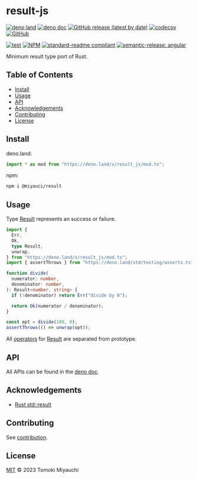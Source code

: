 # result-js

[![deno land](http://img.shields.io/badge/available%20on-deno.land/x-lightgrey.svg?logo=deno)](https://deno.land/x/result_js)
[![deno doc](https://doc.deno.land/badge.svg)](https://deno.land/x/result_js?doc)
[![GitHub release (latest by date)](https://img.shields.io/github/v/release/TomokiMiyauci/result-js)](https://github.com/TomokiMiyauci/result-js/releases)
[![codecov](https://codecov.io/github/TomokiMiyauci/result-js/branch/main/graph/badge.svg)](https://codecov.io/github/TomokiMiyauci/result-js)
[![GitHub](https://img.shields.io/github/license/TomokiMiyauci/result-js)](LICENSE)

[![test](https://github.com/TomokiMiyauci/result-js/actions/workflows/test.yaml/badge.svg)](https://github.com/TomokiMiyauci/result-js/actions/workflows/test.yaml)
[![NPM](https://nodei.co/npm/@miyauci/result.png?mini=true)](https://nodei.co/npm/@miyauci/result/)
[![standard-readme compliant](https://img.shields.io/badge/readme%20style-standard-brightgreen.svg)](https://github.com/RichardLitt/standard-readme)
[![semantic-release: angular](https://img.shields.io/badge/semantic--release-angular-e10079?logo=semantic-release)](https://github.com/semantic-release/semantic-release)

Minimum result type port of Rust.

## Table of Contents <!-- omit in toc -->

- [Install](#install)
- [Usage](#usage)
- [API](#api)
- [Acknowledgements](#acknowledgements)
- [Contributing](#contributing)
- [License](#license)

## Install

deno.land:

```ts
import * as mod from "https://deno.land/x/result_js/mod.ts";
```

npm:

```bash
npm i @miyauci/result
```

## Usage

Type [Result](https://deno.land/x/result_js/mod.ts?s=Result) represents an
success or failure.

```ts
import {
  Err,
  Ok,
  type Result,
  unwrap,
} from "https://deno.land/x/result_js/mod.ts";
import { assertThrows } from "https://deno.land/std/testing/asserts.ts";

function divide(
  numerator: number,
  denominator: number,
): Result<number, string> {
  if (!denominator) return Err("divide by 0");

  return Ok(numerator / denominator);
}

const opt = divide(100, 0);
assertThrows(() => unwrap(opt));
```

All [operators](https://deno.land/x/result_js/mod.ts#Functions) for
[Result](https://deno.land/x/optio/mod.ts?s=Result) are separated from
prototype.

## API

All APIs can be found in the [deno doc](https://deno.land/x/result_js?doc).

## Acknowledgements

- [Rust std::result](https://doc.rust-lang.org/std/result/index.html)

## Contributing

See [contribution](CONTRIBUTING.md).

## License

[MIT](LICENSE) © 2023 Tomoki Miyauchi
